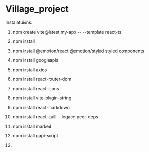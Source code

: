 # Village_project

Instalatuions:
1) npm create vite@latest my-app -- --template react-ts
2) npm install
3) npm install @emotion/react @emotion/styled styled components

4) npm install googleapis
5) npm install axios
6) npm install react-router-dom
7) npm install react-icons
8) npm install vite-plugin-string
9) npm install react-markdown
10) npm install react-quill --legacy-peer-deps
11) npm install marked
12) npm install gapi-script
13) 